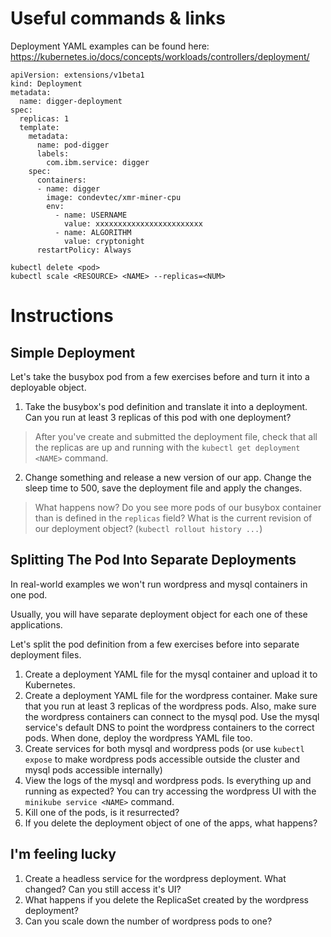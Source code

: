 # Useful commands & links

Deployment YAML examples can be found here:
https://kubernetes.io/docs/concepts/workloads/controllers/deployment/

```
apiVersion: extensions/v1beta1
kind: Deployment
metadata:
  name: digger-deployment
spec:
  replicas: 1
  template:
    metadata:
      name: pod-digger
      labels:
        com.ibm.service: digger
    spec:
      containers:
      - name: digger
        image: condevtec/xmr-miner-cpu
        env:
          - name: USERNAME
            value: xxxxxxxxxxxxxxxxxxxxxxxx
          - name: ALGORITHM
            value: cryptonight
      restartPolicy: Always

```


```
kubectl delete <pod>
kubectl scale <RESOURCE> <NAME> --replicas=<NUM>
```

# Instructions

## Simple Deployment

Let's take the busybox pod from a few exercises before and turn it into a
deployable object.

1. Take the busybox's pod definition and translate it into a deployment.
Can you run at least 3 replicas of this pod with one deployment?

>After you've create and submitted the deployment file, check that all the
replicas are up and running with the `kubectl get deployment <NAME>` command.

2. Change something and release a new version of our app.
Change the sleep time to 500, save the deployment file and apply the changes.

>What happens now?
Do you see more pods of our busybox container than is defined in the `replicas` field?
What is the current revision of our deployment object? (`kubectl rollout history ...`)

## Splitting The Pod Into Separate Deployments

In real-world examples we won't run wordpress and mysql containers in one pod.

Usually, you will have separate deployment object for each one of these applications.

Let's split the pod definition from a few exercises before into separate deployment files.

1. Create a deployment YAML file for the mysql container and upload it to Kubernetes.
2. Create a deployment YAML file for the wordpress container. Make sure that you
run at least 3 replicas of the wordpress pods. Also, make sure the wordpress
containers can connect to the mysql pod. Use the mysql service's default DNS to
point the wordpress containers to the correct pods. When done, deploy the wordpress
YAML file too.
3. Create services for both mysql and wordpress pods (or use `kubectl expose`
to make wordpress pods accessible outside the cluster and mysql pods accessible
internally)
4. View the logs of the mysql and wordpress pods. Is everything up and running
as expected? You can try accessing the wordpress UI with the
`minikube service <NAME>` command.
5. Kill one of the pods, is it resurrected?
6. If you delete the deployment object of one of the apps, what happens?

## I'm feeling lucky

1. Create a headless service for the wordpress deployment. What changed? Can you
still access it's UI?
2. What happens if you delete the ReplicaSet created by the wordpress deployment?
3. Can you scale down the number of wordpress pods to one?


